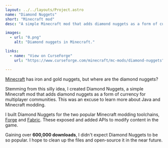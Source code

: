 ```yaml
---
layout: ../../layouts/Project.astro
name: "Diamond Nuggets"
short: "Minecraft mod"
desc: "A simple Minecraft mod that adds diamond nuggets as a form of currency for multiplayer communities. Because why not?"

images:
  - url: "0.png"
    alt: "Diamond nuggets in Minecraft."    

links:
  - name: "View on CurseForge"
    url: "https://www.curseforge.com/minecraft/mc-mods/diamond-nuggets"

---
```


[Minecraft](https://minecraft.net) has iron and gold nuggets, but where are the diamond nuggets?

Stemming from this silly idea, I created Diamond Nuggets, a simple Minecraft mod that adds diamond nuggets as a form of currency for multiplayer communities. This was an excuse to learn more about Java and Minecraft modding.

I built Diamond Nuggets for the two popular Minecraft modding toolchains, [Forge](https://minecraftforge.net/) and [Fabric](https://fabricmc.net/). These exposed and added APIs to modify content in the game.

Gaining over **600,000 downloads**, I didn't expect Diamond Nuggets to be so popular. I hope to clean up the files and open-source it in the near future.
